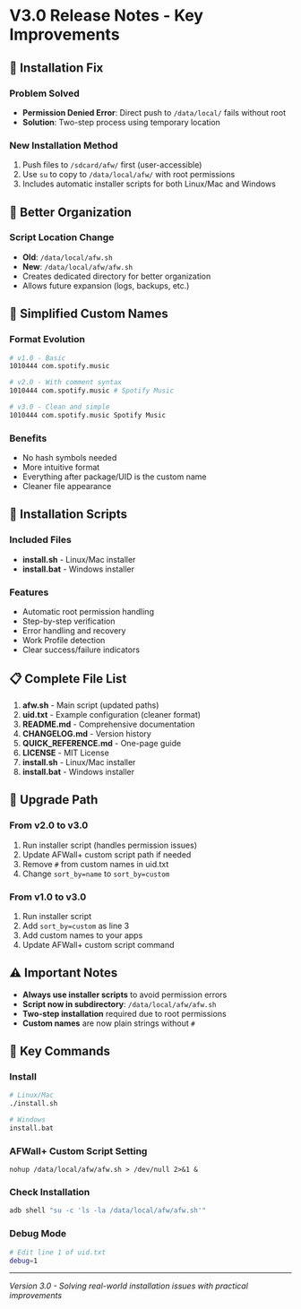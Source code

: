 # V3.0 Release Notes - Key Improvements

## 🔧 Installation Fix

### Problem Solved
- **Permission Denied Error**: Direct push to `/data/local/` fails without root
- **Solution**: Two-step process using temporary location

### New Installation Method
1. Push files to `/sdcard/afw/` first (user-accessible)
2. Use `su` to copy to `/data/local/afw/` with root permissions
3. Includes automatic installer scripts for both Linux/Mac and Windows

## 📁 Better Organization

### Script Location Change
- **Old**: `/data/local/afw.sh`
- **New**: `/data/local/afw/afw.sh`
- Creates dedicated directory for better organization
- Allows future expansion (logs, backups, etc.)

## 🎯 Simplified Custom Names

### Format Evolution
```bash
# v1.0 - Basic
1010444 com.spotify.music

# v2.0 - With comment syntax
1010444 com.spotify.music # Spotify Music

# v3.0 - Clean and simple
1010444 com.spotify.music Spotify Music
```

### Benefits
- No hash symbols needed
- More intuitive format
- Everything after package/UID is the custom name
- Cleaner file appearance

## 🚀 Installation Scripts

### Included Files
- **install.sh** - Linux/Mac installer
- **install.bat** - Windows installer

### Features
- Automatic root permission handling
- Step-by-step verification
- Error handling and recovery
- Work Profile detection
- Clear success/failure indicators

## 📋 Complete File List

1. **afw.sh** - Main script (updated paths)
2. **uid.txt** - Example configuration (cleaner format)
3. **README.md** - Comprehensive documentation
4. **CHANGELOG.md** - Version history
5. **QUICK_REFERENCE.md** - One-page guide
6. **LICENSE** - MIT License
7. **install.sh** - Linux/Mac installer
8. **install.bat** - Windows installer

## 🔄 Upgrade Path

### From v2.0 to v3.0
1. Run installer script (handles permission issues)
2. Update AFWall+ custom script path if needed
3. Remove `#` from custom names in uid.txt
4. Change `sort_by=name` to `sort_by=custom`

### From v1.0 to v3.0
1. Run installer script
2. Add `sort_by=custom` as line 3
3. Add custom names to your apps
4. Update AFWall+ custom script command

## ⚠️ Important Notes

- **Always use installer scripts** to avoid permission errors
- **Script now in subdirectory**: `/data/local/afw/afw.sh`
- **Two-step installation** required due to root permissions
- **Custom names** are now plain strings without `#`

## 🎯 Key Commands

### Install
```bash
# Linux/Mac
./install.sh

# Windows
install.bat
```

### AFWall+ Custom Script Setting
```
nohup /data/local/afw/afw.sh > /dev/null 2>&1 &
```

### Check Installation
```bash
adb shell "su -c 'ls -la /data/local/afw/afw.sh'"
```

### Debug Mode
```bash
# Edit line 1 of uid.txt
debug=1
```

---
*Version 3.0 - Solving real-world installation issues with practical improvements*